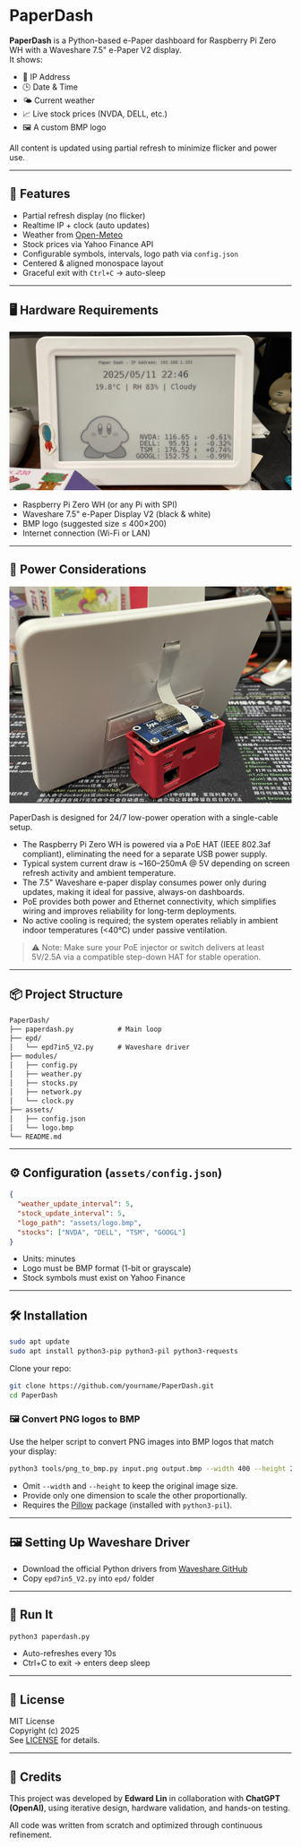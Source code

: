 # PaperDash

**PaperDash** is a Python-based e-Paper dashboard for Raspberry Pi Zero WH with a Waveshare 7.5" e-Paper V2 display.  
It shows:

- 📡 IP Address
- 🕒 Date & Time
- 🌤️ Current weather
- 📈 Live stock prices (NVDA, DELL, etc.)
- 🖼️ A custom BMP logo

All content is updated using partial refresh to minimize flicker and power use.

---

## 🧰 Features

- Partial refresh display (no flicker)
- Realtime IP + clock (auto updates)
- Weather from [Open-Meteo](https://open-meteo.com/)
- Stock prices via Yahoo Finance API
- Configurable symbols, intervals, logo path via `config.json`
- Centered & aligned monospace layout
- Graceful exit with `Ctrl+C` → auto-sleep

---

## 🖥️ Hardware Requirements

![PaperDash_Hardware](paperdash_hw.jpeg)

- Raspberry Pi Zero WH (or any Pi with SPI)
- Waveshare 7.5" e-Paper Display V2 (black & white)
- BMP logo (suggested size ≤ 400×200)
- Internet connection (Wi-Fi or LAN)

---

## 🔌 Power Considerations

![PaperDash_Hardware_back](paperdash_hw_back.jpeg)

PaperDash is designed for 24/7 low-power operation with a single-cable setup.

- The Raspberry Pi Zero WH is powered via a PoE HAT (IEEE 802.3af compliant), eliminating the need for a separate USB power supply.
- Typical system current draw is ~160–250mA @ 5V depending on screen refresh activity and ambient temperature.
- The 7.5" Waveshare e-paper display consumes power only during updates, making it ideal for passive, always-on dashboards.
- PoE provides both power and Ethernet connectivity, which simplifies wiring and improves reliability for long-term deployments.
- No active cooling is required; the system operates reliably in ambient indoor temperatures (<40°C) under passive ventilation.

> ⚠️ Note: Make sure your PoE injector or switch delivers at least 5V/2.5A via a compatible step-down HAT for stable operation.

---

## 📦 Project Structure

```
PaperDash/
├── paperdash.py           # Main loop
├── epd/
│   └── epd7in5_V2.py      # Waveshare driver
├── modules/
│   ├── config.py
│   ├── weather.py
│   ├── stocks.py
│   ├── network.py
│   └── clock.py
├── assets/
│   ├── config.json
│   └── logo.bmp
└── README.md
```

---

## ⚙️ Configuration (`assets/config.json`)

```json
{
  "weather_update_interval": 5,
  "stock_update_interval": 5,
  "logo_path": "assets/logo.bmp",
  "stocks": ["NVDA", "DELL", "TSM", "GOOGL"]
}
```

- Units: minutes
- Logo must be BMP format (1-bit or grayscale)
- Stock symbols must exist on Yahoo Finance

---

## 🛠️ Installation

```bash
sudo apt update
sudo apt install python3-pip python3-pil python3-requests
```

Clone your repo:

```bash
git clone https://github.com/yourname/PaperDash.git
cd PaperDash
```

### 🖼️ Convert PNG logos to BMP

Use the helper script to convert PNG images into BMP logos that match your display:

```bash
python3 tools/png_to_bmp.py input.png output.bmp --width 400 --height 200
```

- Omit `--width` and `--height` to keep the original image size.
- Provide only one dimension to scale the other proportionally.
- Requires the [Pillow](https://python-pillow.org/) package (installed with `python3-pil`).

---

## 🖼️ Setting Up Waveshare Driver

- Download the official Python drivers from [Waveshare GitHub](https://github.com/waveshare/e-Paper)
- Copy `epd7in5_V2.py` into `epd/` folder

---

## 🚀 Run It

```bash
python3 paperdash.py
```

- Auto-refreshes every 10s
- Ctrl+C to exit → enters deep sleep

---

## 📜 License

MIT License  
Copyright (c) 2025  
See [LICENSE](LICENSE) for details.

---

## 👥 Credits

This project was developed by **Edward Lin** in collaboration with **ChatGPT (OpenAI)**, using iterative design, hardware validation, and hands-on testing.

All code was written from scratch and optimized through continuous refinement.
